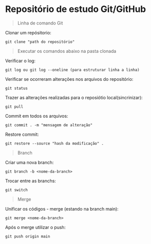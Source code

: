 # Repositório de estudo Git/GitHub

> Linha de comando Git

Clonar um repósitorio:

````
git clone "path do repositório"
````

> Executar os comandos abaixo na pasta clonada

Verificar o log:

````
git log ou git log --oneline (para estruturar linha a linha)
````

Verificar se ocorreram alterações nos arquivos do repositório:

````
git status
````

Trazer as alterações realizadas para o reposiótio local(sincrinizar):

````
git pull
````

Commit em todos os arquivos:

````
git commit . -m "mensagem de alteração"
````

Restore commit:

````
git restore --source "hash da modificação" .
````

> Branch

Criar uma nova branch:

````
git branch -b <nome-da-branch>
````

Trocar entre as branchs:

````
git switch
````

> Merge

Unificar os códigos - merge (estando na branch main):

````
git merge <nome-da-branch>
````

Após o merge utilizar o push:

````
git push origin main
````









